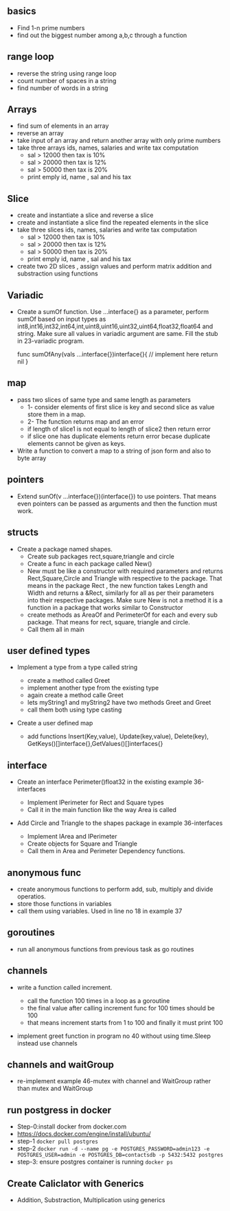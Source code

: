 ## basics

- Find 1-n prime numbers
- find out the biggest number among a,b,c through a function

## range loop

- reverse the string using range loop
- count number of spaces in a string
- find number of words in a string

## Arrays

- find sum of elements in an array
- reverse an array
- take input of an array and return another array with only prime numbers
- take three arrays ids, names, salaries and write tax computation
  - sal > 12000 then tax is 10%
  - sal > 20000 then tax is 12%
  - sal > 50000 then tax is 20%
  - print emply id, name , sal and his tax

## Slice

- create and instantiate a slice and reverse a slice
- create and instantiate a slice find the repeated elements in the slice
- take three slices ids, names, salaries and write tax computation
  - sal > 12000 then tax is 10%
  - sal > 20000 then tax is 12%
  - sal > 50000 then tax is 20%
  - print emply id, name , sal and his tax
- create two 2D slices , assign values and perform matrix addition and substraction using functions

## Variadic

- Create a sumOf function. Use ...interface{} as a parameter, perform sumOf based on input types as int8,int16,int32,int64,int,uint8,uint16,uint32,uint64,float32,float64 and string. Make sure all values in variadic argument are same. Fill the stub in 23-variadic program.
  
  func sumOfAny(vals ...interface{})interface{}{
      // implement here
    return nil
  }

## map

- pass two slices of same type and same length as parameters
  - 1- consider elements of first slice is key and second slice as value store them in a map.
  - 2- The function returns map and an error
  - if length of slice1 is not equal to length of slice2 then return error
  - if slice one has duplicate elements return error becase duplicate elements cannot be given as keys.
- Write a function to convert a map to a string of json form and also to byte array

## pointers

- Extend sunOf(v ...interface{})(interface{}) to use pointers. That means even pointers can be passed as arguments and then the function must work.

## structs

- Create a package named shapes.
  - Create sub packages rect,square,triangle and circle
  - Create a func in each package called New()
  - New must be like a constructor with required parameters and returns Rect,Square,Circle and Triangle with respective to the package. That means in the package Rect , the new function takes Length and Width and returns a &Rect, similarly for all as per their parameters into their respective packages. Make sure New is not a method it is a function in a package that works similar to Constructor
  - create methods as AreaOf and PerimeterOf for each and every sub package. That means for rect, square, triangle and circle.
  - Call them all in main

## user defined types

- Implement a type from a type called string
  - create a method called Greet
  - implement another type from the existing type
  - again create a method calle Greet
  - lets myString1 and myString2 have two methods Greet and Greet
  - call them both using type casting

- Create a user defined map
  - add functions Insert(Key,value), Update(key,value), Delete(key), GetKeys()[]interface{},GetValues()[]interfaces{}

## interface

- Create an interface Perimeter()float32 in the existing example 36-interfaces
  - Implement IPerimeter for Rect and Square types
  - Call it in the main function like the way Area is called

- Add Circle and Triangle to the shapes package in example 36-interfaces
  - Implement IArea and IPerimeter
  - Create objects for Square and Triangle
  - Call them in Area and Perimeter Dependency functions.

## anonymous func

- create anonymous functions to perform add, sub, multiply and divide operatios.
- store those functions in variables
- call them using variables. Used in line no 18 in example 37

## goroutines

- run all anonymous functions from previous task as go routines

## channels

- write a function called increment.
  - call the function 100 times in a loop as a goroutine
  - the final value after calling increment func for 100 times should be 100
  - that means increment starts from 1 to 100 and finally it must print 100

- implement greet function in program no 40 without using time.Sleep instead use channels

## channels and waitGroup

- re-implement example 46-mutex with channel and WaitGroup rather than mutex and WaitGroup

## run postgress in docker

  - Step-0:install docker from docker.com
  - https://docs.docker.com/engine/install/ubuntu/
  - step-1 ```docker pull postgres```
  - step-2 ```docker run -d --name pg -e POSTGRES_PASSWORD=admin123 -e POSTGRES_USER=admin -e POSTGRES_DB=contactsdb -p 5432:5432 postgres```
  - step-3: ensure postgres container is running ```docker ps```

## Create Caliclator with Generics

- Addition, Substraction, Multiplication using generics